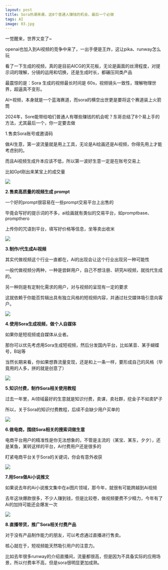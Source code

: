 ```yaml
---
layout: post
title: Sora热潮来袭，这8个普通人赚钱的机会，最后一个必做
tags: AI
image: 03.jpg
---
```


一觉醒来，世界又变了~

openai也加入到Ai视频的竞争中来了，一出手便是王炸，这让pika、runway怎么玩

看了一下生成的视频，真的是目前AICG的天花板，无论是画面的丝滑程度，对提示词的理解，分镜的运用和切换，还是生成时长，都碾压同类产品

最震惊的是：Sora 生成的视频最长时间是 60s，视频镜头一致性，理解物理世界，超逼真不变形。



AI+视频，本身就是一个蓝海赛道，而sora的横空出世更是要将这个赛道装上火箭筒

2024年，Sore能带给咱们普通人有哪些赚钱的机会呢？东哥总结了8个易上手的方法，尤其最后一个，你一定要去做

1.售卖Sora账号或邀请码

做AI生意，第一波流量就是用上工具，无论是Ai绘画还是Ai视频，你得先用上才能考虑别的。

而且Ai视频生成升本应该不低，所以第一波好生意一定是在账号交易上

比如Gpt刚出来某宝上的成交量

![]({{site.baseurl}}/img/ai-1.png)



**2.售卖高质量的视频生成 prompt**

一个好的prompt很容易在一些prompt交易平台上出售的

毕竟会写好的提示词的不多，ai绘画就有类似的交易平台，如promptbase、prompthero

上传你的咒语到平台，填写好价格等信息，坐等卖出收米

![]({{site.baseurl}}/img/ai-2.png)



**3.制作/代生成Ai视频**

其实代做视频这个行业一直都在，Ai的出现会让这个行业出现另一种可能性

一般代做视频分两种，一种是尝鲜用户，自己不想注册、研究AI视频，就找代生成的。

另一种则是有定制化需求的用户，对与视频的呈现有一定的要求

这就依赖于你能否剪辑出具有独立风格的短视频内容，并通过社交媒体吸引意向客户。

![]({{site.baseurl}}/img/ai-3.png)



**4.使用Sora生成视频，做个人自媒体**

如果你是短视频或自媒体从业者。

那你可以优先考虑用Sora生成短视频，然后分发国内平台，比如某音、某手蝴蝶号，B站等

当然长期来看，你如果想靠流量变现，还是和上一条一样，要形成自己的风格（毕竟用的人多，拼的就是创意了）

![]({{site.baseurl}}/img/ai-4.png)



**5.知识付费，制作Sora相关使用教程**

过去一年里，Ai领域最好的生意就是知识付费，卖课，卖社群，挖金子不如卖铲子

所以，关于Sora的知识付费教程，后续不会缺少用户买单的

![]({{site.baseurl}}/img/ai-5.png)



**6.做电商，围绕Sora相关的搜索词做生意**

电商平台用户的精准性是你无法想象的，不管是主流的（某宝、某东，夕夕），还是某鱼，某转这样的平台，Ai付费用户还是很多的

盯紧电商平台关于Sora的关键词，你会有意外收获

![]({{site.baseurl}}/img/ai-6.png)



**7.用Sora做Ai小说推文**

如果说去年的Ai小说推文集中在ai图片领域，那今年，就很有可能跨越到Ai视频

去年这块爆款很多，不少人赚到钱，但是比较卷，做视频要费不少精力，今年有了Ai的加持可能还会爆发一次

![]({{site.baseurl}}/img/ai-7.png)



**8.直播带货，推广Sora相关付费产品**

对于没有产品制作能力的朋友，可以考虑通过直播进行售卖。

核心就在于，短视频能天然吸引用户的注意力。

比如去年很多runway的介绍直播间，流量都很高，但是因为不具备实际的应用场景，所以付费率不高，但是sora很明显更加成熟。
